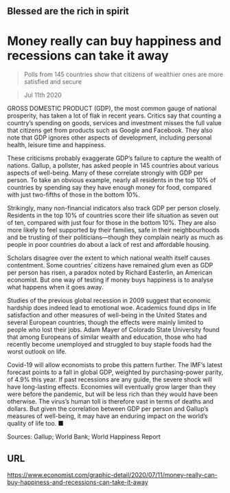 ## Blessed are the rich in spirit

# Money really can buy happiness and recessions can take it away

> Polls from 145 countries show that citizens of wealthier ones are more satisfied and secure

> Jul 11th 2020

GROSS DOMESTIC PRODUCT (GDP), the most common gauge of national prosperity, has taken a lot of flak in recent years. Critics say that counting a country’s spending on goods, services and investment misses the full value that citizens get from products such as Google and Facebook. They also note that GDP ignores other aspects of development, including personal health, leisure time and happiness.

These criticisms probably exaggerate GDP’s failure to capture the wealth of nations. Gallup, a pollster, has asked people in 145 countries about various aspects of well-being. Many of these correlate strongly with GDP per person. To take an obvious example, nearly all residents in the top 10% of countries by spending say they have enough money for food, compared with just two-fifths of those in the bottom 10%.

Strikingly, many non-financial indicators also track GDP per person closely. Residents in the top 10% of countries score their life situation as seven out of ten, compared with just four for those in the bottom 10%. They are also more likely to feel supported by their families, safe in their neighbourhoods and be trusting of their politicians—though they complain nearly as much as people in poor countries do about a lack of rest and affordable housing.

Scholars disagree over the extent to which national wealth itself causes contentment. Some countries’ citizens have remained glum even as GDP per person has risen, a paradox noted by Richard Easterlin, an American economist. But one way of testing if money buys happiness is to analyse what happens when it goes away.

Studies of the previous global recession in 2009 suggest that economic hardship does indeed lead to emotional woe. Academics found dips in life satisfaction and other measures of well-being in the United States and several European countries, though the effects were mainly limited to people who lost their jobs. Adam Mayer of Colorado State University found that among Europeans of similar wealth and education, those who had recently become unemployed and struggled to buy staple foods had the worst outlook on life.

Covid-19 will allow economists to probe this pattern further. The IMF’s latest forecast points to a fall in global GDP, weighted by purchasing-power parity, of 4.9% this year. If past recessions are any guide, the severe shock will have long-lasting effects. Economies will eventually grow larger than they were before the pandemic, but will be less rich than they would have been otherwise. The virus’s human toll is therefore vast in terms of deaths and dollars. But given the correlation between GDP per person and Gallup’s measures of well-being, it may have an enduring impact on the world’s quality of life too. ■

Sources: Gallup; World Bank; World Happiness Report 

## URL

https://www.economist.com/graphic-detail/2020/07/11/money-really-can-buy-happiness-and-recessions-can-take-it-away
